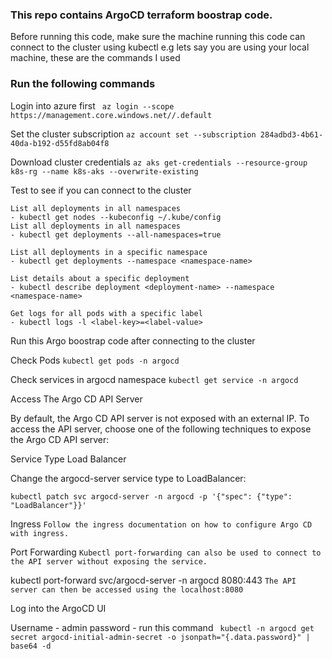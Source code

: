 ### This repo contains ArgoCD terraform boostrap code.

Before running this code, make sure the machine running this code can connect to the cluster using kubectl e.g lets say you are using your local machine, these are the commands I used 

### Run the following commands

Login into azure first
``` az login --scope https://management.core.windows.net//.default```

Set the cluster subscription
```az account set --subscription 284adbd3-4b61-40da-b192-d55fd8ab04f8```


Download cluster credentials
```az aks get-credentials --resource-group k8s-rg --name k8s-aks --overwrite-existing```

Test to see if you can connect to the cluster 

```
List all deployments in all namespaces
- kubectl get nodes --kubeconfig ~/.kube/config
List all deployments in all namespaces
- kubectl get deployments --all-namespaces=true

List all deployments in a specific namespace
- kubectl get deployments --namespace <namespace-name>

List details about a specific deployment
- kubectl describe deployment <deployment-name> --namespace <namespace-name>

Get logs for all pods with a specific label
- kubectl logs -l <label-key>=<label-value>
```


Run this Argo boostrap code after connecting to the cluster

Check Pods
```kubectl get pods -n argocd```

Check services in argocd namespace
```kubectl get service -n argocd```

Access The Argo CD API Server

By default, the Argo CD API server is not exposed with an external IP. To access the API server, choose one of the following techniques to expose the Argo CD API server:

Service Type Load Balancer

Change the argocd-server service type to LoadBalancer:

```kubectl patch svc argocd-server -n argocd -p '{"spec": {"type": "LoadBalancer"}}'```

Ingress
```Follow the ingress documentation on how to configure Argo CD with ingress.```

Port Forwarding
```Kubectl port-forwarding can also be used to connect to the API server without exposing the service.```


kubectl port-forward svc/argocd-server -n argocd 8080:443
```The API server can then be accessed using the localhost:8080```

Log into the ArgoCD UI

Username - admin
password - run this command 
``` kubectl -n argocd get secret argocd-initial-admin-secret -o jsonpath="{.data.password}" | base64 -d```